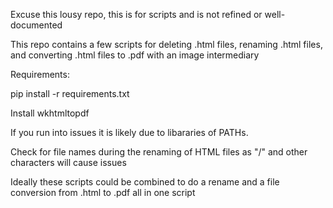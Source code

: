 Excuse this lousy repo, this is for scripts and is not refined or well-documented

This repo contains a few scripts for deleting .html files, renaming .html files, and converting .html files to .pdf with an image intermediary

Requirements:

pip install -r requirements.txt

Install wkhtmltopdf 

If you run into issues it is likely due to libararies of PATHs. 

Check for file names during the renaming of HTML files as "/" and other characters will cause issues

Ideally these scripts could be combined to do a rename and a file conversion from .html to .pdf all in one script
